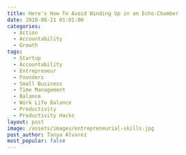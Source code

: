 ```yaml
---
title: Here's How To Avoid Winding Up in an Echo-Chamber
date: 2018-08-21 01:01:00
categories:
  - Action
  - Accountability
  - Growth
tags:
  - Startup
  - Accountability
  - Entrepreneur
  - Founders
  - Small Business
  - Time Management
  - Balance
  - Work Life Balance
  - Productivity
  - Productivity Hacks
layout: post
image: /assets/images/entrepreneurial-skills.jpg
post_author: Tanya Alvarez
most_popular: false
---
```

